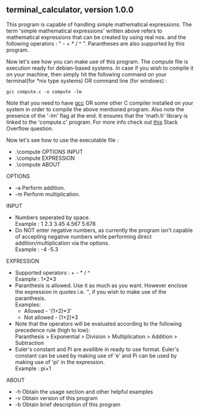 terminal_calculator, version 1.0.0
----------------------------------
This program is capable of handling simple mathematical expressions. The term 'simple mathematical expressions' written above refers to mathematical expressions 
that can be created by using real nos. and the following operators : " - + * / ^ ". Parantheses are also supported by this program.

Now let's see how you can make use of this program. The *compute* file is execution ready for debian-based systems. In case if you wish to compile it on your machine, then simply hit the following command on your terminal(for \*nix type systems) OR command line (for windows) :

`gcc compute.c -o compute -lm`

Note that you need to have [gcc](https://gcc.gnu.org/) OR some other C compiler installed on your system in order to compile the above mentioned program. Also note the presence of the '-lm' flag at the end. It ensures that the 'math.h' library is linked to the 'compute.c' program. For more info check out [this](https://stackoverflow.com/questions/1033898/why-do-you-have-to-link-the-math-library-in-c) Stack Overflow question. 

Now let's see how to use the executable file :

- .\compute OPTIONS INPUT
- .\compute EXPRESSION
- .\compute ABOUT

OPTIONS

* -a    Perform addition.
* -m    Perform multiplication.

INPUT
- Numbers seperated by space.   
  Example : 1 2.3 3.45 4.567 5.678
- Do NOT enter negative numbers, as currently the program isn't capable of accepting negative numbers while performing direct addition/multiplication via the options.   
  Example : -4 -5.3
	
EXPRESSION

- Supported operators : + - \* / ^  
  Example : 1+2\*3 
- Paranthesis is allowed. Use it as much as you want. However
  enclose the expression in quotes i.e. \'\', if you wish to make use 
  of the paranthesis.  
  Examples:
  +  Allowed - '(1+2)\*3'
  +  Not allowed - (1+2)\*3
- Note that the operators will be evaluated according to the following 
  precedence rule (high to low):  
  Paranthesis > Exponential > Division > Multiplication > Addition > Subtraction
- Euler's constant and Pi are availible in ready to use format.
  Euler's constant can be used by making use of 'e' and Pi can be used by making use of 'pi' in the expression.  
  Example : pi+1
	
ABOUT

* -h	Obtain the usage section and other helpful examples
* -v	Obtain version of this program
* -b	Obtain brief description of this program
